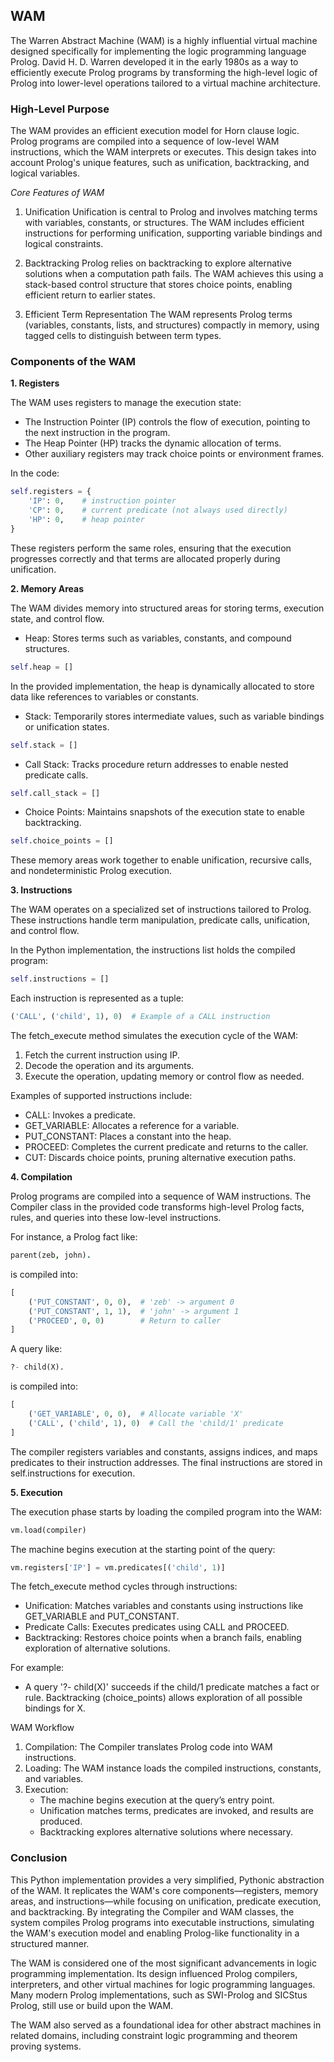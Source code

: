 
## WAM

The Warren Abstract Machine (WAM) is a highly influential virtual machine designed specifically for
implementing the logic programming language Prolog. David H. D. Warren developed it in the early 1980s
as a way to efficiently execute Prolog programs by transforming the high-level logic of Prolog into
lower-level operations tailored to a virtual machine architecture.



### High-Level Purpose

The WAM provides an efficient execution model for Horn clause logic. Prolog programs are compiled
into a sequence of low-level WAM instructions, which the WAM interprets or executes. This design
takes into account Prolog's unique features, such as unification, backtracking, and logical variables.

*Core Features of WAM*

1. Unification
Unification is central to Prolog and involves matching terms with variables, constants, or structures.
The WAM includes efficient instructions for performing unification, supporting variable bindings and
logical constraints.

2. Backtracking
Prolog relies on backtracking to explore alternative solutions when a computation path fails. The WAM
achieves this using a stack-based control structure that stores choice points, enabling efficient
return to earlier states.

3. Efficient Term Representation
The WAM represents Prolog terms (variables, constants, lists, and structures) compactly in memory,
using tagged cells to distinguish between term types.


### Components of the WAM


__1. Registers__

The WAM uses registers to manage the execution state:
- The Instruction Pointer (IP) controls the flow of execution, pointing to the next instruction in the program.
- The Heap Pointer (HP) tracks the dynamic allocation of terms.
- Other auxiliary registers may track choice points or environment frames.

In the code:

```python
self.registers = {
    'IP': 0,    # instruction pointer
    'CP': 0,    # current predicate (not always used directly)
    'HP': 0,    # heap pointer
}
```

These registers perform the same roles, ensuring that the execution progresses correctly and
that terms are allocated properly during unification.


__2. Memory Areas__

The WAM divides memory into structured areas for storing terms, execution state, and control flow.
- Heap: Stores terms such as variables, constants, and compound structures.

```python
self.heap = []
```

In the provided implementation, the heap is dynamically allocated to store data like references
to variables or constants.

- Stack: Temporarily stores intermediate values, such as variable bindings or unification states.

```python
self.stack = []
```

- Call Stack: Tracks procedure return addresses to enable nested predicate calls.

```python
self.call_stack = []
```

- Choice Points: Maintains snapshots of the execution state to enable backtracking.

```python
self.choice_points = []
```


These memory areas work together to enable unification, recursive calls, and nondeterministic Prolog execution.

__3. Instructions__

The WAM operates on a specialized set of instructions tailored to Prolog. These instructions handle term manipulation,
predicate calls, unification, and control flow.

In the Python implementation, the instructions list holds the compiled program:

```python
self.instructions = []
```

Each instruction is represented as a tuple:

```python
('CALL', ('child', 1), 0)  # Example of a CALL instruction
```

The fetch_execute method simulates the execution cycle of the WAM:
1. Fetch the current instruction using IP.
2. Decode the operation and its arguments.
3. Execute the operation, updating memory or control flow as needed.

Examples of supported instructions include:
- CALL: Invokes a predicate.
- GET_VARIABLE: Allocates a reference for a variable.
- PUT_CONSTANT: Places a constant into the heap.
- PROCEED: Completes the current predicate and returns to the caller.
- CUT: Discards choice points, pruning alternative execution paths.

__4. Compilation__

Prolog programs are compiled into a sequence of WAM instructions. The Compiler class in the provided code
transforms high-level Prolog facts, rules, and queries into these low-level instructions.

For instance, a Prolog fact like:

```prolog
parent(zeb, john).
```

is compiled into:

```python
[
    ('PUT_CONSTANT', 0, 0),  # 'zeb' -> argument 0
    ('PUT_CONSTANT', 1, 1),  # 'john' -> argument 1
    ('PROCEED', 0, 0)        # Return to caller
]
```

A query like:

```python
?- child(X).
```

is compiled into:

```python
[
    ('GET_VARIABLE', 0, 0),  # Allocate variable 'X'
    ('CALL', ('child', 1), 0)  # Call the 'child/1' predicate
]
```

The compiler registers variables and constants, assigns indices, and maps predicates to their
instruction addresses. The final instructions are stored in self.instructions for execution.

__5. Execution__

The execution phase starts by loading the compiled program into the WAM:

```python
vm.load(compiler)
```

The machine begins execution at the starting point of the query:

```python
vm.registers['IP'] = vm.predicates[('child', 1)]
```

The fetch_execute method cycles through instructions:
- Unification: Matches variables and constants using instructions like GET_VARIABLE and PUT_CONSTANT.
- Predicate Calls: Executes predicates using CALL and PROCEED.
- Backtracking: Restores choice points when a branch fails, enabling exploration of alternative solutions.

For example:
- A query '?- child(X)' succeeds if the child/1 predicate matches a fact or rule. Backtracking (choice_points)
allows exploration of all possible bindings for X.

WAM Workflow
1. Compilation: The Compiler translates Prolog code into WAM instructions.
2. Loading: The WAM instance loads the compiled instructions, constants, and variables.
3. Execution:
	- The machine begins execution at the query’s entry point.
	- Unification matches terms, predicates are invoked, and results are produced.
	- Backtracking explores alternative solutions where necessary.


### Conclusion

This Python implementation provides a very simplified, Pythonic abstraction of the WAM. It replicates
the WAM's core components—registers, memory areas, and instructions—while focusing on unification,
predicate execution, and backtracking. By integrating the Compiler and WAM classes, the system compiles
Prolog programs into executable instructions, simulating the WAM's execution model and enabling
Prolog-like functionality in a structured manner.

The WAM is considered one of the most significant advancements in logic programming implementation.
Its design influenced Prolog compilers, interpreters, and other virtual machines for logic programming
languages. Many modern Prolog implementations, such as SWI-Prolog and SICStus Prolog, still use or
build upon the WAM.

The WAM also served as a foundational idea for other abstract machines in related domains, including
constraint logic programming and theorem proving systems.
